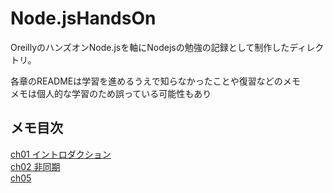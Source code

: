# Node.jsHandsOn

OreillyのハンズオンNode.jsを軸にNodejsの勉強の記録として制作したディレクトリ。

各章のREADMEは学習を進めるうえで知らなかったことや復習などのメモ  
メモは個人的な学習のため誤っている可能性もあり

## メモ目次
[ch01 イントロダクション](ch1/README.md)  
[ch02 非同期](ch2_asynchronous/README.md)  
[ch05](ch5_http_server_and_http_client/README.md)  